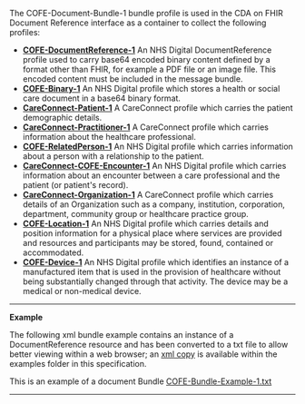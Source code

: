 The COFE-Document-Bundle-1 bundle profile is used in the CDA on FHIR Document Reference interface as a container to collect the following profiles: 

- **[COFE-DocumentReference-1]**  An NHS Digital DocumentReference profile used to carry base64 encoded binary content defined by a format other than FHIR, for example a PDF file or an image file. This encoded content must be included in the message bundle.
- **[COFE-Binary-1]**  An NHS Digital profile which stores a health or social care document in a base64 binary format.  
- **[CareConnect-Patient-1]**  A CareConnect profile which carries the patient demographic details.
- **[CareConnect-Practitioner-1]**  A CareConnect profile which carries information about the healthcare professional.
- **[COFE-RelatedPerson-1]** An NHS Digital profile which carries information about a person with a relationship to the patient.
- **[CareConnect-COFE-Encounter-1]** An NHS Digital profile which carries information about an encounter between a care professional and the patient (or patient's record).
- **[CareConnect-Organization-1]**  A CareConnect profile which carries details of an Organization such as a company, institution, corporation, department, community group or healthcare practice group.
- **[COFE-Location-1]**  An NHS Digital profile which carries details and position information for a physical place where services are provided and resources and participants may be stored, found, contained or accommodated.
- **[COFE-Device-1]**  An NHS Digital profile which identifies an instance of a manufactured item that is used in the provision of healthcare without being substantially changed through that activity. The device may be a medical or non-medical device.

----------
**Example**

The following xml bundle example contains an instance of a DocumentReference resource and has been converted to a txt file  to allow better viewing within a web browser; an [xml copy] is available within the examples folder in this specification.


This is an example of a document Bundle [COFE-Bundle-Example-1.txt]
 

----------

[COFE-Bundle-Example-1.txt]: ../Chapter.5.Examples/COFE-Bundle-Example-1.txt

[COFE-DocumentReference-1]: cofe-documentreference-1.html
[COFE-Binary-1]: cofe-binary-1.html
[CareConnect-TOC-Encounter-1]:	careconnect-toc-encounter-1.html
[CareConnect-Patient-1]: 	careconnect-patient-1.html
[CareConnect-Practitioner-1]:	careconnect-practitioner-1.html
[COFE-RelatedPerson-1]: 	cofe-relatedperson-1.html
[CareConnect-Organization-1]: careconnect-organization-1.html
[COFE-Location-1]: careconnect-location-1.html
[COFE-Device-1]: cofe-device-1.html
[CareConnect-COFE-Encounter-1]: careconnect-cofe-encounter-1.html
[xml copy]: ../Examples/Profile.DocumentReference/COFE-Bundle-Example-1.xml

